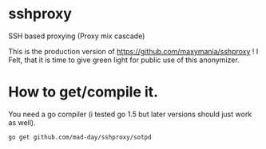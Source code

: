 # sshproxy
SSH based proxying (Proxy mix cascade)

This is the production version of https://github.com/maxymania/sshproxy !
I Felt, that it is time to give green light for public use of this anonymizer.

# How to get/compile it.

You need a go compiler (i tested go 1.5 but later versions should just work as well).

```sh
go get github.com/mad-day/sshproxy/sotpd
```

